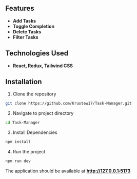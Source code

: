 ## Features
- **Add Tasks**
- **Toggle Completion**
- **Delete Tasks**
- **Filter Tasks**

## Technologies Used
- **React, Redux, Tailwind CSS**

## Installation
1. Clone the repository
```bash
git clone https://github.com/Krustew17/Task-Manager.git
```

2. Navigate to project directory
```bash
cd Task-Manager
```

3. Install Dependencies
```bash
npm install
```

4. Run the project
```bash
npm run dev
```

The application should be available at **http://127.0.0.1:5173**

